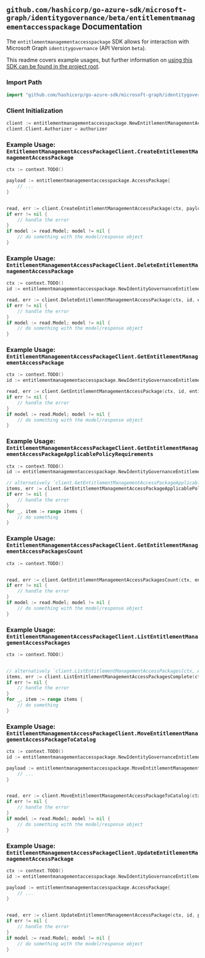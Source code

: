 
## `github.com/hashicorp/go-azure-sdk/microsoft-graph/identitygovernance/beta/entitlementmanagementaccesspackage` Documentation

The `entitlementmanagementaccesspackage` SDK allows for interaction with Microsoft Graph `identitygovernance` (API Version `beta`).

This readme covers example usages, but further information on [using this SDK can be found in the project root](https://github.com/hashicorp/go-azure-sdk/tree/main/docs).

### Import Path

```go
import "github.com/hashicorp/go-azure-sdk/microsoft-graph/identitygovernance/beta/entitlementmanagementaccesspackage"
```


### Client Initialization

```go
client := entitlementmanagementaccesspackage.NewEntitlementManagementAccessPackageClientWithBaseURI("https://graph.microsoft.com")
client.Client.Authorizer = authorizer
```


### Example Usage: `EntitlementManagementAccessPackageClient.CreateEntitlementManagementAccessPackage`

```go
ctx := context.TODO()

payload := entitlementmanagementaccesspackage.AccessPackage{
	// ...
}


read, err := client.CreateEntitlementManagementAccessPackage(ctx, payload, entitlementmanagementaccesspackage.DefaultCreateEntitlementManagementAccessPackageOperationOptions())
if err != nil {
	// handle the error
}
if model := read.Model; model != nil {
	// do something with the model/response object
}
```


### Example Usage: `EntitlementManagementAccessPackageClient.DeleteEntitlementManagementAccessPackage`

```go
ctx := context.TODO()
id := entitlementmanagementaccesspackage.NewIdentityGovernanceEntitlementManagementAccessPackageID("accessPackageId")

read, err := client.DeleteEntitlementManagementAccessPackage(ctx, id, entitlementmanagementaccesspackage.DefaultDeleteEntitlementManagementAccessPackageOperationOptions())
if err != nil {
	// handle the error
}
if model := read.Model; model != nil {
	// do something with the model/response object
}
```


### Example Usage: `EntitlementManagementAccessPackageClient.GetEntitlementManagementAccessPackage`

```go
ctx := context.TODO()
id := entitlementmanagementaccesspackage.NewIdentityGovernanceEntitlementManagementAccessPackageID("accessPackageId")

read, err := client.GetEntitlementManagementAccessPackage(ctx, id, entitlementmanagementaccesspackage.DefaultGetEntitlementManagementAccessPackageOperationOptions())
if err != nil {
	// handle the error
}
if model := read.Model; model != nil {
	// do something with the model/response object
}
```


### Example Usage: `EntitlementManagementAccessPackageClient.GetEntitlementManagementAccessPackageApplicablePolicyRequirements`

```go
ctx := context.TODO()
id := entitlementmanagementaccesspackage.NewIdentityGovernanceEntitlementManagementAccessPackageID("accessPackageId")

// alternatively `client.GetEntitlementManagementAccessPackageApplicablePolicyRequirements(ctx, id, entitlementmanagementaccesspackage.DefaultGetEntitlementManagementAccessPackageApplicablePolicyRequirementsOperationOptions())` can be used to do batched pagination
items, err := client.GetEntitlementManagementAccessPackageApplicablePolicyRequirementsComplete(ctx, id, entitlementmanagementaccesspackage.DefaultGetEntitlementManagementAccessPackageApplicablePolicyRequirementsOperationOptions())
if err != nil {
	// handle the error
}
for _, item := range items {
	// do something
}
```


### Example Usage: `EntitlementManagementAccessPackageClient.GetEntitlementManagementAccessPackagesCount`

```go
ctx := context.TODO()


read, err := client.GetEntitlementManagementAccessPackagesCount(ctx, entitlementmanagementaccesspackage.DefaultGetEntitlementManagementAccessPackagesCountOperationOptions())
if err != nil {
	// handle the error
}
if model := read.Model; model != nil {
	// do something with the model/response object
}
```


### Example Usage: `EntitlementManagementAccessPackageClient.ListEntitlementManagementAccessPackages`

```go
ctx := context.TODO()


// alternatively `client.ListEntitlementManagementAccessPackages(ctx, entitlementmanagementaccesspackage.DefaultListEntitlementManagementAccessPackagesOperationOptions())` can be used to do batched pagination
items, err := client.ListEntitlementManagementAccessPackagesComplete(ctx, entitlementmanagementaccesspackage.DefaultListEntitlementManagementAccessPackagesOperationOptions())
if err != nil {
	// handle the error
}
for _, item := range items {
	// do something
}
```


### Example Usage: `EntitlementManagementAccessPackageClient.MoveEntitlementManagementAccessPackageToCatalog`

```go
ctx := context.TODO()
id := entitlementmanagementaccesspackage.NewIdentityGovernanceEntitlementManagementAccessPackageID("accessPackageId")

payload := entitlementmanagementaccesspackage.MoveEntitlementManagementAccessPackageToCatalogRequest{
	// ...
}


read, err := client.MoveEntitlementManagementAccessPackageToCatalog(ctx, id, payload, entitlementmanagementaccesspackage.DefaultMoveEntitlementManagementAccessPackageToCatalogOperationOptions())
if err != nil {
	// handle the error
}
if model := read.Model; model != nil {
	// do something with the model/response object
}
```


### Example Usage: `EntitlementManagementAccessPackageClient.UpdateEntitlementManagementAccessPackage`

```go
ctx := context.TODO()
id := entitlementmanagementaccesspackage.NewIdentityGovernanceEntitlementManagementAccessPackageID("accessPackageId")

payload := entitlementmanagementaccesspackage.AccessPackage{
	// ...
}


read, err := client.UpdateEntitlementManagementAccessPackage(ctx, id, payload, entitlementmanagementaccesspackage.DefaultUpdateEntitlementManagementAccessPackageOperationOptions())
if err != nil {
	// handle the error
}
if model := read.Model; model != nil {
	// do something with the model/response object
}
```
